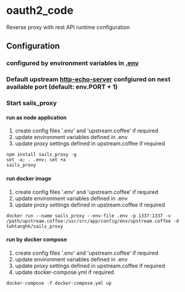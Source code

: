# oauth2_code
Reverse proxy with rest API runtime configuration

## Configuration

### configured by environment variables in [.env](https://github.com/twhtanghk/sails_proxy/blob/master/.env)

### Default upstream [http-echo-server](https://github.com/watson/http-echo-server) confgiured on next available port (default: env.PORT + 1)

### Start sails_proxy
#### run as node application
1. create config files '.env' and 'upstream.coffee' if required
2. update environment variables defined in .env
3. update proxy settings defined in upstream.coffee if required
```
npm install sails_proxy -g
set -a; . .env; set +a
sails_proxy
```
#### run docker image
1. create config files '.env' and 'upstream.coffee' if required
2. update environment variables defined in .env
3. update proxy settings defined in upstream.coffee if required
```
docker run --name sails_proxy --env-file .env -p 1337:1337 -v /path/upstream.coffee:/usr/src/app/config/env/upstream.coffee -d twhtanghk/sails_proxy
```

#### run by docker compose
1. create config files '.env' and 'upstream.coffee' if required
2. update environment variables defined in .env
3. update proxy settings defined in upstream.coffee if required
4. update docker-compose.yml if required
```
docker-compose -f docker-compose.yml up
```
